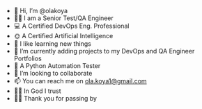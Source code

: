 - 👋 Hi, I’m @olakoya
- 👌🏽 I am a Senior Test/QA Engineer
- 💻 A Certified DevOps Eng. Professional
- 🌞 A Certified Artificial Intelligence 
- 👀 I like learning new things
- 🌱 I’m currently adding projects to my DevOps and QA Engineer Portfolios
- 💫 A Python Automation Tester
- 💞️ I’m looking to collaborate
- 📫 You can reach me on ola.koya1@gmail.com
- 🙏🏾 In God I trust
- 🫶🏾 Thank you for passing by

<!---
💎 olakoya is a ✨ special ✨ repository because its `README.md` (this file) appears on your GitHub profile.
You can click the Preview link to take a look at your changes.
--->
